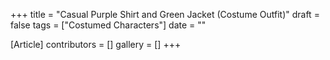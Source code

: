 +++
title = "Casual Purple Shirt and Green Jacket (Costume Outfit)"
draft = false
tags = ["Costumed Characters"]
date = ""

[Article]
contributors = []
gallery = []
+++